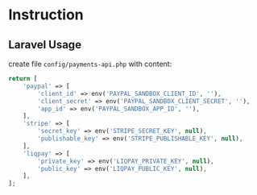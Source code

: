# Instruction

## Laravel Usage

create file `config/payments-api.php` with content:

```php
return [
    'paypal' => [
        'client_id' => env('PAYPAL_SANDBOX_CLIENT_ID', ''),
        'client_secret' => env('PAYPAL_SANDBOX_CLIENT_SECRET', ''),
        'app_id' => env('PAYPAL_SANDBOX_APP_ID', ''),
    ],
    'stripe' => [
        'secret_key' => env('STRIPE_SECRET_KEY', null),
        'publishable_key' => env('STRIPE_PUBLISHABLE_KEY', null),
    ],
    'liqpay' => [
        'private_key' => env('LIQPAY_PRIVATE_KEY', null),
        'public_key' => env('LIQPAY_PUBLIC_KEY', null),
    ],
];
```
